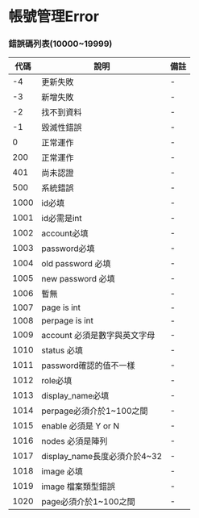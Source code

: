 # 帳號管理Error

### 錯誤碼列表(10000~19999)
|代碼|說明|備註|
|------------- | -------------|--------|
|-4|更新失敗|-|
|-3|新增失敗|-|
|-2|找不到資料|-|
|-1|毀滅性錯誤|-|
|0 |正常運作|-|
|200 |正常運作|-|
|401 |尚未認證|-|
|500 |系統錯誤|-|
|1000|id必填|-|
|1001|id必需是int|-|
|1002|account必填|-|
|1003|password必填|-|
|1004|old password 必填|-|
|1005|new password 必填|-|
|1006|暫無|-|
|1007|page is int|-|
|1008|perpage is int|-|
|1009|account 必須是數字與英文字母|-|
|1010|status 必填|-|
|1011|password確認的值不一樣|-|
|1012|role必填|-|
|1013|display_name必填|-|
|1014|perpage必須介於1~100之間|-|
|1015|enable 必須是 Y or N|-|
|1016|nodes 必須是陣列|-|
|1017|display_name長度必須介於4~32|-|
|1018|image 必填|-|
|1019|image 檔案類型錯誤|-|
|1020|page必須介於1~100之間|-|

